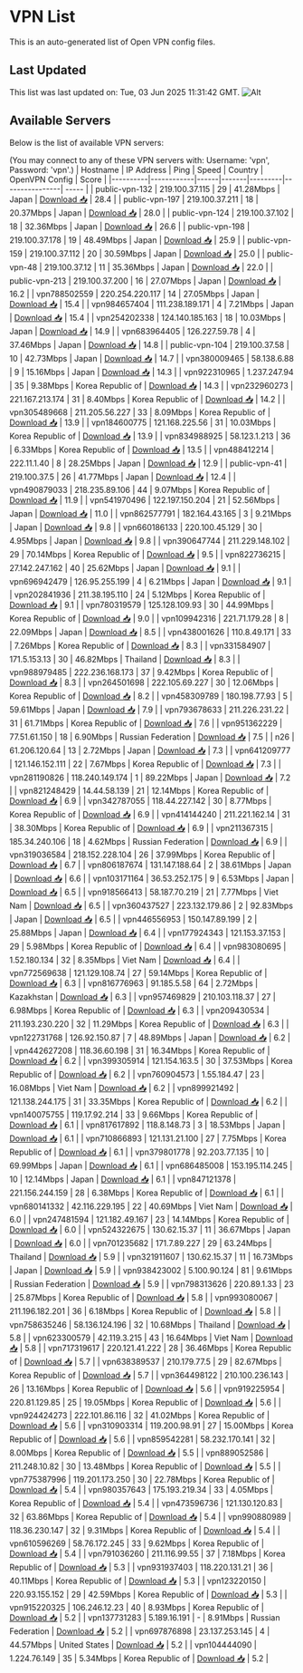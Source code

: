 # VPN List

This is an auto-generated list of Open VPN config files.

## Last Updated

This list was last updated on: Tue, 03 Jun 2025 11:31:42 GMT.
![Alt](https://repobeats.axiom.co/api/embed/186b98318ef1479477931607c1ad7d823f12451f.svg "Repobeats analytics image")

## Available Servers

Below is the list of available VPN servers:

(You may connect to any of these VPN servers with: Username: 'vpn', Password: 'vpn'.)
| Hostname | IP Address | Ping | Speed | Country | OpenVPN Config | Score |
|----------|------------|------|-------|---------|----------------| ----- |
| public-vpn-132 | 219.100.37.115 | 29 | 41.28Mbps | Japan | [Download 📥](./configs/server_0_JP.ovpn) | 28.4 |
| public-vpn-197 | 219.100.37.211 | 18 | 20.37Mbps | Japan | [Download 📥](./configs/server_1_JP.ovpn) | 28.0 |
| public-vpn-124 | 219.100.37.102 | 18 | 32.36Mbps | Japan | [Download 📥](./configs/server_2_JP.ovpn) | 26.6 |
| public-vpn-198 | 219.100.37.178 | 19 | 48.49Mbps | Japan | [Download 📥](./configs/server_3_JP.ovpn) | 25.9 |
| public-vpn-159 | 219.100.37.112 | 20 | 30.59Mbps | Japan | [Download 📥](./configs/server_4_JP.ovpn) | 25.0 |
| public-vpn-48 | 219.100.37.12 | 11 | 35.36Mbps | Japan | [Download 📥](./configs/server_5_JP.ovpn) | 22.0 |
| public-vpn-213 | 219.100.37.200 | 16 | 27.07Mbps | Japan | [Download 📥](./configs/server_6_JP.ovpn) | 16.2 |
| vpn788502559 | 220.254.220.117 | 14 | 27.05Mbps | Japan | [Download 📥](./configs/server_7_JP.ovpn) | 15.4 |
| vpn984657404 | 111.238.189.171 | 4 | 7.21Mbps | Japan | [Download 📥](./configs/server_8_JP.ovpn) | 15.4 |
| vpn254202338 | 124.140.185.163 | 18 | 10.03Mbps | Japan | [Download 📥](./configs/server_9_JP.ovpn) | 14.9 |
| vpn683964405 | 126.227.59.78 | 4 | 37.46Mbps | Japan | [Download 📥](./configs/server_10_JP.ovpn) | 14.8 |
| public-vpn-104 | 219.100.37.58 | 10 | 42.73Mbps | Japan | [Download 📥](./configs/server_11_JP.ovpn) | 14.7 |
| vpn380009465 | 58.138.6.88 | 9 | 15.16Mbps | Japan | [Download 📥](./configs/server_12_JP.ovpn) | 14.3 |
| vpn922310965 | 1.237.247.94 | 35 | 9.38Mbps | Korea Republic of | [Download 📥](./configs/server_13_KR.ovpn) | 14.3 |
| vpn232960273 | 221.167.213.174 | 31 | 8.40Mbps | Korea Republic of | [Download 📥](./configs/server_14_KR.ovpn) | 14.2 |
| vpn305489668 | 211.205.56.227 | 33 | 8.09Mbps | Korea Republic of | [Download 📥](./configs/server_15_KR.ovpn) | 13.9 |
| vpn184600775 | 121.168.225.56 | 31 | 10.03Mbps | Korea Republic of | [Download 📥](./configs/server_16_KR.ovpn) | 13.9 |
| vpn834988925 | 58.123.1.213 | 36 | 6.33Mbps | Korea Republic of | [Download 📥](./configs/server_17_KR.ovpn) | 13.5 |
| vpn488412214 | 222.11.1.40 | 8 | 28.25Mbps | Japan | [Download 📥](./configs/server_18_JP.ovpn) | 12.9 |
| public-vpn-41 | 219.100.37.5 | 26 | 41.77Mbps | Japan | [Download 📥](./configs/server_19_JP.ovpn) | 12.4 |
| vpn490879033 | 218.235.89.106 | 44 | 9.07Mbps | Korea Republic of | [Download 📥](./configs/server_20_KR.ovpn) | 11.9 |
| vpn541970496 | 122.197.150.204 | 21 | 52.56Mbps | Japan | [Download 📥](./configs/server_21_JP.ovpn) | 11.0 |
| vpn862577791 | 182.164.43.165 | 3 | 9.21Mbps | Japan | [Download 📥](./configs/server_22_JP.ovpn) | 9.8 |
| vpn660186133 | 220.100.45.129 | 30 | 4.95Mbps | Japan | [Download 📥](./configs/server_23_JP.ovpn) | 9.8 |
| vpn390647744 | 211.229.148.102 | 29 | 70.14Mbps | Korea Republic of | [Download 📥](./configs/server_24_KR.ovpn) | 9.5 |
| vpn822736215 | 27.142.247.162 | 40 | 25.62Mbps | Japan | [Download 📥](./configs/server_25_JP.ovpn) | 9.1 |
| vpn696942479 | 126.95.255.199 | 4 | 6.21Mbps | Japan | [Download 📥](./configs/server_26_JP.ovpn) | 9.1 |
| vpn202841936 | 211.38.195.110 | 24 | 5.12Mbps | Korea Republic of | [Download 📥](./configs/server_27_KR.ovpn) | 9.1 |
| vpn780319579 | 125.128.109.93 | 30 | 44.99Mbps | Korea Republic of | [Download 📥](./configs/server_28_KR.ovpn) | 9.0 |
| vpn109942316 | 221.71.179.28 | 8 | 22.09Mbps | Japan | [Download 📥](./configs/server_29_JP.ovpn) | 8.5 |
| vpn438001626 | 110.8.49.171 | 33 | 7.26Mbps | Korea Republic of | [Download 📥](./configs/server_30_KR.ovpn) | 8.3 |
| vpn331584907 | 171.5.153.13 | 30 | 46.82Mbps | Thailand | [Download 📥](./configs/server_31_TH.ovpn) | 8.3 |
| vpn988979485 | 222.236.168.173 | 37 | 9.42Mbps | Korea Republic of | [Download 📥](./configs/server_32_KR.ovpn) | 8.3 |
| vpn264501698 | 222.105.69.227 | 30 | 12.06Mbps | Korea Republic of | [Download 📥](./configs/server_33_KR.ovpn) | 8.2 |
| vpn458309789 | 180.198.77.93 | 5 | 59.61Mbps | Japan | [Download 📥](./configs/server_34_JP.ovpn) | 7.9 |
| vpn793678633 | 211.226.231.22 | 31 | 61.71Mbps | Korea Republic of | [Download 📥](./configs/server_35_KR.ovpn) | 7.6 |
| vpn951362229 | 77.51.61.150 | 18 | 6.90Mbps | Russian Federation | [Download 📥](./configs/server_36_RU.ovpn) | 7.5 |
| n26 | 61.206.120.64 | 13 | 2.72Mbps | Japan | [Download 📥](./configs/server_37_JP.ovpn) | 7.3 |
| vpn641209777 | 121.146.152.111 | 22 | 7.67Mbps | Korea Republic of | [Download 📥](./configs/server_38_KR.ovpn) | 7.3 |
| vpn281190826 | 118.240.149.174 | 1 | 89.22Mbps | Japan | [Download 📥](./configs/server_39_JP.ovpn) | 7.2 |
| vpn821248429 | 14.44.58.139 | 21 | 12.14Mbps | Korea Republic of | [Download 📥](./configs/server_40_KR.ovpn) | 6.9 |
| vpn342787055 | 118.44.227.142 | 30 | 8.77Mbps | Korea Republic of | [Download 📥](./configs/server_41_KR.ovpn) | 6.9 |
| vpn414144240 | 211.221.162.14 | 31 | 38.30Mbps | Korea Republic of | [Download 📥](./configs/server_42_KR.ovpn) | 6.9 |
| vpn211367315 | 185.34.240.106 | 18 | 4.62Mbps | Russian Federation | [Download 📥](./configs/server_43_RU.ovpn) | 6.9 |
| vpn319036584 | 218.152.228.104 | 26 | 37.99Mbps | Korea Republic of | [Download 📥](./configs/server_44_KR.ovpn) | 6.7 |
| vpn806187674 | 131.147.188.64 | 2 | 38.61Mbps | Japan | [Download 📥](./configs/server_45_JP.ovpn) | 6.6 |
| vpn103171164 | 36.53.252.175 | 9 | 6.53Mbps | Japan | [Download 📥](./configs/server_46_JP.ovpn) | 6.5 |
| vpn918566413 | 58.187.70.219 | 21 | 7.77Mbps | Viet Nam | [Download 📥](./configs/server_47_VN.ovpn) | 6.5 |
| vpn360437527 | 223.132.179.86 | 2 | 92.83Mbps | Japan | [Download 📥](./configs/server_48_JP.ovpn) | 6.5 |
| vpn446556953 | 150.147.89.199 | 2 | 25.88Mbps | Japan | [Download 📥](./configs/server_49_JP.ovpn) | 6.4 |
| vpn177924343 | 121.153.37.153 | 29 | 5.98Mbps | Korea Republic of | [Download 📥](./configs/server_50_KR.ovpn) | 6.4 |
| vpn983080695 | 1.52.180.134 | 32 | 8.35Mbps | Viet Nam | [Download 📥](./configs/server_51_VN.ovpn) | 6.4 |
| vpn772569638 | 121.129.108.74 | 27 | 59.14Mbps | Korea Republic of | [Download 📥](./configs/server_52_KR.ovpn) | 6.3 |
| vpn816776963 | 91.185.5.58 | 64 | 2.72Mbps | Kazakhstan | [Download 📥](./configs/server_53_KZ.ovpn) | 6.3 |
| vpn957469829 | 210.103.118.37 | 27 | 6.98Mbps | Korea Republic of | [Download 📥](./configs/server_54_KR.ovpn) | 6.3 |
| vpn209430534 | 211.193.230.220 | 32 | 11.29Mbps | Korea Republic of | [Download 📥](./configs/server_55_KR.ovpn) | 6.3 |
| vpn122731768 | 126.92.150.87 | 7 | 48.89Mbps | Japan | [Download 📥](./configs/server_56_JP.ovpn) | 6.2 |
| vpn442627208 | 118.36.60.198 | 31 | 16.34Mbps | Korea Republic of | [Download 📥](./configs/server_57_KR.ovpn) | 6.2 |
| vpn399305914 | 121.154.163.5 | 30 | 37.53Mbps | Korea Republic of | [Download 📥](./configs/server_58_KR.ovpn) | 6.2 |
| vpn760904573 | 1.55.184.47 | 23 | 16.08Mbps | Viet Nam | [Download 📥](./configs/server_59_VN.ovpn) | 6.2 |
| vpn899921492 | 121.138.244.175 | 31 | 33.35Mbps | Korea Republic of | [Download 📥](./configs/server_60_KR.ovpn) | 6.2 |
| vpn140075755 | 119.17.92.214 | 33 | 9.66Mbps | Korea Republic of | [Download 📥](./configs/server_61_KR.ovpn) | 6.1 |
| vpn817617892 | 118.8.148.73 | 3 | 18.53Mbps | Japan | [Download 📥](./configs/server_62_JP.ovpn) | 6.1 |
| vpn710866893 | 121.131.21.100 | 27 | 7.75Mbps | Korea Republic of | [Download 📥](./configs/server_63_KR.ovpn) | 6.1 |
| vpn379801778 | 92.203.77.135 | 10 | 69.99Mbps | Japan | [Download 📥](./configs/server_64_JP.ovpn) | 6.1 |
| vpn686485008 | 153.195.114.245 | 10 | 12.14Mbps | Japan | [Download 📥](./configs/server_65_JP.ovpn) | 6.1 |
| vpn847121378 | 221.156.244.159 | 28 | 6.38Mbps | Korea Republic of | [Download 📥](./configs/server_66_KR.ovpn) | 6.1 |
| vpn680141332 | 42.116.229.195 | 22 | 40.69Mbps | Viet Nam | [Download 📥](./configs/server_67_VN.ovpn) | 6.0 |
| vpn247481594 | 121.182.49.167 | 23 | 14.14Mbps | Korea Republic of | [Download 📥](./configs/server_68_KR.ovpn) | 6.0 |
| vpn524322675 | 130.62.15.37 | 11 | 36.67Mbps | Japan | [Download 📥](./configs/server_69_JP.ovpn) | 6.0 |
| vpn701235682 | 171.7.89.227 | 29 | 63.24Mbps | Thailand | [Download 📥](./configs/server_70_TH.ovpn) | 5.9 |
| vpn321911607 | 130.62.15.37 | 11 | 16.73Mbps | Japan | [Download 📥](./configs/server_71_JP.ovpn) | 5.9 |
| vpn938423002 | 5.100.90.124 | 81 | 9.61Mbps | Russian Federation | [Download 📥](./configs/server_72_RU.ovpn) | 5.9 |
| vpn798313626 | 220.89.1.33 | 23 | 25.87Mbps | Korea Republic of | [Download 📥](./configs/server_73_KR.ovpn) | 5.8 |
| vpn993080067 | 211.196.182.201 | 36 | 6.18Mbps | Korea Republic of | [Download 📥](./configs/server_74_KR.ovpn) | 5.8 |
| vpn758635246 | 58.136.124.196 | 32 | 10.68Mbps | Thailand | [Download 📥](./configs/server_75_TH.ovpn) | 5.8 |
| vpn623300579 | 42.119.3.215 | 43 | 16.64Mbps | Viet Nam | [Download 📥](./configs/server_76_VN.ovpn) | 5.8 |
| vpn717319617 | 220.121.41.222 | 28 | 36.46Mbps | Korea Republic of | [Download 📥](./configs/server_77_KR.ovpn) | 5.7 |
| vpn638389537 | 210.179.77.5 | 29 | 82.67Mbps | Korea Republic of | [Download 📥](./configs/server_78_KR.ovpn) | 5.7 |
| vpn364498122 | 210.100.236.143 | 26 | 13.16Mbps | Korea Republic of | [Download 📥](./configs/server_79_KR.ovpn) | 5.6 |
| vpn919225954 | 220.81.129.85 | 25 | 19.05Mbps | Korea Republic of | [Download 📥](./configs/server_80_KR.ovpn) | 5.6 |
| vpn924424273 | 222.101.86.116 | 32 | 41.02Mbps | Korea Republic of | [Download 📥](./configs/server_81_KR.ovpn) | 5.6 |
| vpn310903314 | 119.200.98.91 | 27 | 15.00Mbps | Korea Republic of | [Download 📥](./configs/server_82_KR.ovpn) | 5.6 |
| vpn859542281 | 58.232.170.141 | 32 | 8.00Mbps | Korea Republic of | [Download 📥](./configs/server_83_KR.ovpn) | 5.5 |
| vpn889052586 | 211.248.10.82 | 30 | 13.48Mbps | Korea Republic of | [Download 📥](./configs/server_84_KR.ovpn) | 5.5 |
| vpn775387996 | 119.201.173.250 | 30 | 22.78Mbps | Korea Republic of | [Download 📥](./configs/server_85_KR.ovpn) | 5.4 |
| vpn980357643 | 175.193.219.34 | 33 | 4.05Mbps | Korea Republic of | [Download 📥](./configs/server_86_KR.ovpn) | 5.4 |
| vpn473596736 | 121.130.120.83 | 32 | 63.86Mbps | Korea Republic of | [Download 📥](./configs/server_87_KR.ovpn) | 5.4 |
| vpn990880989 | 118.36.230.147 | 32 | 9.31Mbps | Korea Republic of | [Download 📥](./configs/server_88_KR.ovpn) | 5.4 |
| vpn610596269 | 58.76.172.245 | 33 | 9.62Mbps | Korea Republic of | [Download 📥](./configs/server_89_KR.ovpn) | 5.4 |
| vpn791036260 | 211.116.99.55 | 37 | 7.18Mbps | Korea Republic of | [Download 📥](./configs/server_90_KR.ovpn) | 5.3 |
| vpn931937403 | 118.220.131.21 | 36 | 40.11Mbps | Korea Republic of | [Download 📥](./configs/server_91_KR.ovpn) | 5.3 |
| vpn123220150 | 220.93.155.152 | 29 | 42.59Mbps | Korea Republic of | [Download 📥](./configs/server_92_KR.ovpn) | 5.3 |
| vpn915220325 | 106.246.12.23 | 40 | 8.93Mbps | Korea Republic of | [Download 📥](./configs/server_93_KR.ovpn) | 5.2 |
| vpn137731283 | 5.189.16.191 | - | 8.91Mbps | Russian Federation | [Download 📥](./configs/server_94_RU.ovpn) | 5.2 |
| vpn697876898 | 23.137.253.145 | 4 | 44.57Mbps | United States | [Download 📥](./configs/server_95_US.ovpn) | 5.2 |
| vpn104444090 | 1.224.76.149 | 35 | 5.34Mbps | Korea Republic of | [Download 📥](./configs/server_96_KR.ovpn) | 5.2 |
